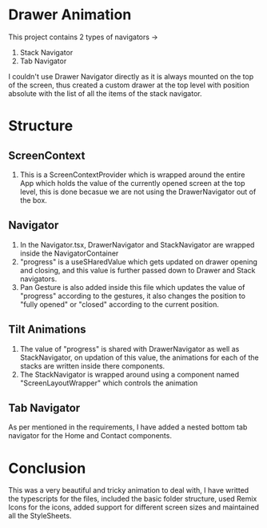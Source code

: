 # Drawer Animation

This project contains 2 types of navigators ->

1. Stack Navigator
2. Tab Navigator

I couldn't use Drawer Navigator directly as it is always mounted on the top of the screen, thus created a custom drawer at the top level with position absolute with the list of all the items of the stack navigator.

# Structure

## ScreenContext

1. This is a ScreenContextProvider which is wrapped around the entire App which holds the value of the currently opened screen at the top level, this is done becasue we are not using the DrawerNavigator out of the box.

## Navigator

1. In the Navigator.tsx, DrawerNavigator and StackNavigator are wrapped inside the NavigatorContainer
2. "progress" is a useSHaredValue which gets updated on drawer opening and closing, and this value is further passed down to Drawer and Stack navigators.
3. Pan Gesture is also added inside this file which updates the value of "progress" according to the gestures, it also changes the position to "fully opened" or "closed" according to the current position.

## Tilt Animations

1. The value of "progress" is shared with DrawerNavigator as well as StackNavigator, on updation of this value, the animations for each of the stacks are written inside there components.
2. The StackNavigator is wrapped around using a component named "ScreenLayoutWrapper" which controls the animation

## Tab Navigator

As per mentioned in the requirements, I have added a nested bottom tab navigator for the Home and Contact components.

# Conclusion

This was a very beautiful and tricky animation to deal with, I have writted the typescripts for the files, included the basic folder structure, used Remix Icons for the icons, added support for different screen sizes and maintained all the StyleSheets.
